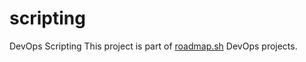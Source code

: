 # scripting
DevOps Scripting
This project is part of [roadmap.sh](https://roadmap.sh/projects/server-stats) DevOps projects.
